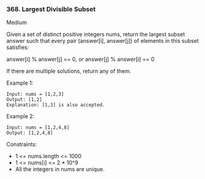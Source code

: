 ### 368. Largest Divisible Subset
Medium

Given a set of distinct positive integers nums, return the largest subset answer such that every pair (answer[i], answer[j]) of elements in this subset satisfies:

answer[i] % answer[j] == 0, or
answer[j] % answer[i] == 0

If there are multiple solutions, return any of them.

Example 1:
```
Input: nums = [1,2,3]
Output: [1,2]
Explanation: [1,3] is also accepted.
```

Example 2:
```
Input: nums = [1,2,4,8]
Output: [1,2,4,8]
``` 

Constraints:

* 1 <= nums.length <= 1000
* 1 <= nums[i] <= 2 * 10^9
* All the integers in nums are unique.
